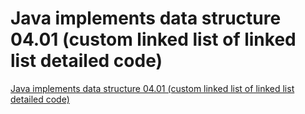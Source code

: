 # Java implements data structure 04.01 (custom linked list of linked list detailed code)
[Java implements data structure 04.01 (custom linked list of linked list detailed code)](https://aiwithcloud.com/2022/09/19/java_implements_data_structure_04-01_custom_linked_list_of_linked_list_detailed_code/)